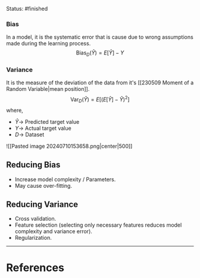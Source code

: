 Status: #finished 
### Bias
In a model, it is the systematic error that is cause due to wrong assumptions made during the learning process. 
$$
\text{Bias}_D(\hat Y)= E[\hat Y]- Y
$$

### Variance
It is the measure of the deviation of the data from it's [[230509 Moment of a Random Variable|mean position]]. 
$$
\text{Var}_D(\hat Y) = E[(E[\hat Y]- \hat Y )^2]
$$
where, 
- $\hat Y\rightarrow$ Predicted target value 
- $Y\rightarrow$ Actual target value
- $D\rightarrow$ Dataset

![[Pasted image 20240710153658.png|center|500]]


## Reducing Bias 
- Increase model complexity / Parameters. 
- May cause over-fitting. 
## Reducing Variance 
- Cross validation. 
- Feature selection (selecting only necessary features reduces model complexity and variance error). 
- Regularization. 


---
# References
